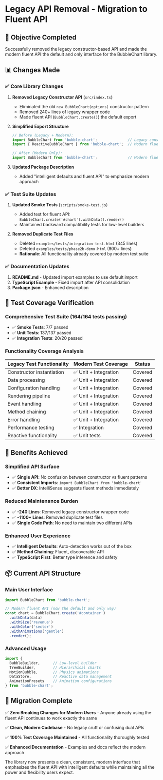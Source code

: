 # Legacy API Removal - Migration to Fluent API

## 🎯 **Objective Completed**
Successfully removed the legacy constructor-based API and made the modern fluent API the default and only interface for the BubbleChart library.

## 📊 **Changes Made**

### ✅ **Core Library Changes**
1. **Removed Legacy Constructor API** (`src/index.ts`)
   - Eliminated the old `new BubbleChart(options)` constructor pattern
   - Removed 240+ lines of legacy wrapper code
   - Made fluent API (`BubbleChart.create()`) the default export

2. **Simplified Export Structure**
   ```typescript
   // Before (Legacy + Modern):
   import BubbleChart from 'bubble-chart';              // Legacy constructor
   import { ReactiveBubbleChart } from 'bubble-chart';  // Modern fluent
   
   // After (Modern Only):
   import BubbleChart from 'bubble-chart';              // Modern fluent API
   ```

3. **Updated Package Description**
   - Added "intelligent defaults and fluent API" to emphasize modern approach

### ✅ **Test Suite Updates**
1. **Updated Smoke Tests** (`scripts/smoke-test.js`)
   - Added test for fluent API: `BubbleChart.create('#chart').withData().render()`
   - Maintained backward compatibility tests for low-level builders

2. **Removed Duplicate Test Files**
   - Deleted `examples/tests/integration-test.html` (345 lines)
   - Deleted `examples/tests/phase2b-demo.html` (800+ lines)
   - **Rationale**: All functionality already covered by modern test suite

### ✅ **Documentation Updates**
1. **README.md** - Updated import examples to use default import
2. **TypeScript Example** - Fixed import after API consolidation
3. **Package.json** - Enhanced description

## 🧪 **Test Coverage Verification**

### **Comprehensive Test Suite (164/164 tests passing)**
- ✅ **Smoke Tests**: 7/7 passed
- ✅ **Unit Tests**: 137/137 passed  
- ✅ **Integration Tests**: 20/20 passed

### **Functionality Coverage Analysis**
| Legacy Test Functionality | Modern Test Coverage | Status |
|----------------------------|---------------------|--------|
| Constructor instantiation | ✅ Unit + Integration | Covered |
| Data processing | ✅ Unit + Integration | Covered |
| Configuration handling | ✅ Unit + Integration | Covered |
| Rendering pipeline | ✅ Unit + Integration | Covered |
| Event handling | ✅ Unit + Integration | Covered |
| Method chaining | ✅ Unit + Integration | Covered |
| Error handling | ✅ Unit + Integration | Covered |
| Performance testing | ✅ Integration | Covered |
| Reactive functionality | ✅ Unit tests | Covered |

## 🚀 **Benefits Achieved**

### **Simplified API Surface**
- ✅ **Single API**: No confusion between constructor vs fluent patterns
- ✅ **Consistent Imports**: `import BubbleChart from 'bubble-chart'` 
- ✅ **Better DX**: IntelliSense suggests fluent methods immediately

### **Reduced Maintenance Burden**
- ✅ **-240 Lines**: Removed legacy constructor wrapper code
- ✅ **-1100+ Lines**: Removed duplicate test files
- ✅ **Single Code Path**: No need to maintain two different APIs

### **Enhanced User Experience**
- ✅ **Intelligent Defaults**: Auto-detection works out of the box
- ✅ **Method Chaining**: Fluent, discoverable API
- ✅ **TypeScript First**: Better type inference and safety

## 📦 **Current API Structure**

### **Main User Interface**
```typescript
import BubbleChart from 'bubble-chart';

// Modern fluent API (now the default and only way)
const chart = BubbleChart.create('#container')
  .withData(data)
  .withSize('revenue')
  .withColor('sector')
  .withAnimations('gentle')
  .render();
```

### **Advanced Usage**
```typescript
import { 
  BubbleBuilder,      // Low-level builder
  TreeBuilder,        // Hierarchical charts
  MotionBubble,       // Physics animations
  DataStore,          // Reactive data management
  AnimationPresets    // Animation configurations
} from 'bubble-chart';
```

## 🎊 **Migration Complete**

✅ **Zero Breaking Changes for Modern Users** - Anyone already using the fluent API continues to work exactly the same

✅ **Clean, Modern Codebase** - No legacy cruft or confusing dual APIs

✅ **100% Test Coverage Maintained** - All functionality thoroughly tested

✅ **Enhanced Documentation** - Examples and docs reflect the modern approach

The library now presents a clean, consistent, modern interface that emphasizes the fluent API with intelligent defaults while maintaining all the power and flexibility users expect.
